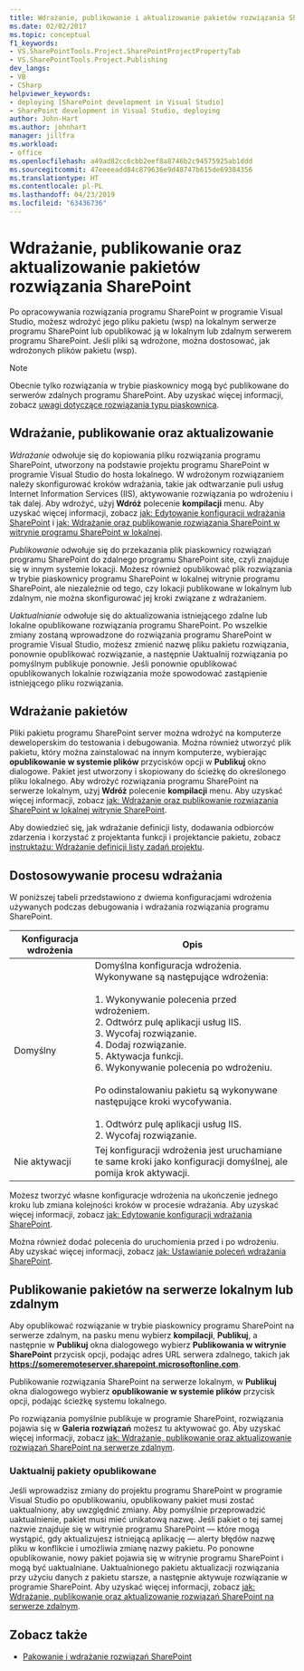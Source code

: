 ```yaml
---
title: Wdrażanie, publikowanie i aktualizowanie pakietów rozwiązania SharePoint | Dokumentacja firmy Microsoft
ms.date: 02/02/2017
ms.topic: conceptual
f1_keywords:
- VS.SharePointTools.Project.SharePointProjectPropertyTab
- VS.SharePointTools.Project.Publishing
dev_langs:
- VB
- CSharp
helpviewer_keywords:
- deploying [SharePoint development in Visual Studio]
- SharePoint development in Visual Studio, deploying
author: John-Hart
ms.author: johnhart
manager: jillfra
ms.workload:
- office
ms.openlocfilehash: a49ad82cc6cbb2eef8a8746b2c94575925ab1ddd
ms.sourcegitcommit: 47eeeeadd84c879636e9d48747b615de69384356
ms.translationtype: HT
ms.contentlocale: pl-PL
ms.lasthandoff: 04/23/2019
ms.locfileid: "63436736"
---
```

# <a name="deploy-publish-and-upgrade-sharepoint-solution-packages"></a>Wdrażanie, publikowanie oraz aktualizowanie pakietów rozwiązania SharePoint
  Po opracowywania rozwiązania programu SharePoint w programie Visual Studio, możesz wdrożyć jego pliku pakietu (wsp) na lokalnym serwerze programu SharePoint lub opublikować ją w lokalnym lub zdalnym serwerem programu SharePoint. Jeśli pliki są wdrożone, można dostosować, jak wdrożonych plików pakietu (wsp).

> [!NOTE]
> Obecnie tylko rozwiązania w trybie piaskownicy mogą być publikowane do serwerów zdalnych programu SharePoint. Aby uzyskać więcej informacji, zobacz [uwagi dotyczące rozwiązania typu piaskownica](../sharepoint/sandboxed-solution-considerations.md).

## <a name="deploy-publish-and-upgrade"></a>Wdrażanie, publikowanie oraz aktualizowanie
 *Wdrażanie* odwołuje się do kopiowania pliku rozwiązania programu SharePoint, utworzony na podstawie projektu programu SharePoint w programie Visual Studio do hosta lokalnego. W wdrożonym rozwiązaniem należy skonfigurować kroków wdrażania, takie jak odtwarzanie puli usług Internet Information Services (IIS), aktywowanie rozwiązania po wdrożeniu i tak dalej. Aby wdrożyć, użyj **Wdróż** polecenie **kompilacji** menu. Aby uzyskać więcej informacji, zobacz [jak: Edytowanie konfiguracji wdrażania SharePoint](../sharepoint/how-to-edit-a-sharepoint-deployment-configuration.md) i [jak: Wdrażanie oraz publikowanie rozwiązania SharePoint w witrynie programu SharePoint w lokalnej](../sharepoint/how-to-deploy-and-publish-a-sharepoint-solution-to-a-local-sharepoint-site.md).

 *Publikowanie* odwołuje się do przekazania plik piaskownicy rozwiązań programu SharePoint do zdalnego programu SharePoint site, czyli znajduje się w innym systemie lokacji. Możesz również opublikować plik rozwiązania w trybie piaskownicy programu SharePoint w lokalnej witrynie programu SharePoint, ale niezależnie od tego, czy lokacji publikowane w lokalnym lub zdalnym, nie można skonfigurować jej kroki związane z wdrażaniem.

 *Uaktualnianie* odwołuje się do aktualizowania istniejącego zdalne lub lokalne opublikowane rozwiązania programu SharePoint. Po wszelkie zmiany zostaną wprowadzone do rozwiązania programu SharePoint w programie Visual Studio, możesz zmienić nazwę pliku pakietu rozwiązania, ponownie opublikować rozwiązanie, a następnie Uaktualnij rozwiązania po pomyślnym publikuje ponownie. Jeśli ponownie opublikować opublikowanych lokalnie rozwiązania może spowodować zastąpienie istniejącego pliku rozwiązania.

## <a name="deploy-packages"></a>Wdrażanie pakietów
 Pliki pakietu programu SharePoint server można wdrożyć na komputerze deweloperskim do testowania i debugowania. Można również utworzyć plik pakietu, który można zainstalować na innym komputerze, wybierając **opublikowanie w systemie plików** przycisków opcji w **Publikuj** okno dialogowe. Pakiet jest utworzony i skopiowany do ścieżkę do określonego pliku lokalnego. Aby wdrożyć rozwiązania programu SharePoint na serwerze lokalnym, użyj **Wdróż** polecenie **kompilacji** menu. Aby uzyskać więcej informacji, zobacz [jak: Wdrażanie oraz publikowanie rozwiązania SharePoint w lokalnej witrynie SharePoint](../sharepoint/how-to-deploy-and-publish-a-sharepoint-solution-to-a-local-sharepoint-site.md).

 Aby dowiedzieć się, jak wdrażanie definicji listy, dodawania odbiorców zdarzenia i korzystać z projektanta funkcji i projektancie pakietu, zobacz [instruktażu: Wdrażanie definicji listy zadań projektu](../sharepoint/walkthrough-deploying-a-project-task-list-definition.md).

## <a name="customize-the-deployment-process"></a>Dostosowywanie procesu wdrażania
 W poniższej tabeli przedstawiono z dwiema konfiguracjami wdrożenia używanych podczas debugowania i wdrażania rozwiązania programu SharePoint.

|Konfiguracja wdrożenia|Opis|
|------------------------------|-----------------|
|Domyślny|Domyślna konfiguracja wdrożenia. Wykonywane są następujące wdrożenia:<br /><br /> 1.  Wykonywanie polecenia przed wdrożeniem.<br />2.  Odtwórz pulę aplikacji usług IIS.<br />3.  Wycofaj rozwiązanie.<br />4.  Dodaj rozwiązanie.<br />5.  Aktywacja funkcji.<br />6.  Wykonywanie polecenia po wdrożeniu.<br /><br /> Po odinstalowaniu pakietu są wykonywane następujące kroki wycofywania.<br /><br /> 1.  Odtwórz pulę aplikacji usług IIS.<br />2.  Wycofaj rozwiązanie.|
|Nie aktywacji|Tej konfiguracji wdrożenia jest uruchamiane te same kroki jako konfiguracji domyślnej, ale pomija krok aktywacji.|

 Możesz tworzyć własne konfiguracje wdrożenia na ukończenie jednego kroku lub zmiana kolejności kroków w procesie wdrażania. Aby uzyskać więcej informacji, zobacz [jak: Edytowanie konfiguracji wdrażania SharePoint](../sharepoint/how-to-edit-a-sharepoint-deployment-configuration.md).

 Można również dodać polecenia do uruchomienia przed i po wdrożeniu. Aby uzyskać więcej informacji, zobacz [jak: Ustawianie poleceń wdrażania SharePoint](../sharepoint/how-to-set-sharepoint-deployment-commands.md).

## <a name="publish-packages-to-a-remote-or-local-server"></a>Publikowanie pakietów na serwerze lokalnym lub zdalnym
 Aby opublikować rozwiązanie w trybie piaskownicy programu SharePoint na serwerze zdalnym, na pasku menu wybierz **kompilacji**, **Publikuj**, a następnie w **Publikuj** okna dialogowego wybierz **Publikowania w witrynie SharePoint** przycisk opcji, podając adres URL serwera zdalnego, takich jak **https://someremoteserver.sharepoint.microsoftonline.com**.

 Publikowanie rozwiązania SharePoint na serwerze lokalnym, w **Publikuj** okna dialogowego wybierz **opublikowanie w systemie plików** przycisk opcji, podając ścieżkę systemu lokalnego.

 Po rozwiązania pomyślnie publikuje w programie SharePoint, rozwiązania pojawia się w **Galeria rozwiązań** możesz tu aktywować go. Aby uzyskać więcej informacji, zobacz [jak: Wdrażanie, publikowanie oraz aktualizowanie rozwiązań SharePoint na serwerze zdalnym](../sharepoint/how-to-deploy-publish-and-upgrade-sharepoint-solutions-on-a-remote-server.md).

### <a name="upgrade-published-packages"></a>Uaktualnij pakiety opublikowane
 Jeśli wprowadzisz zmiany do projektu programu SharePoint w programie Visual Studio po opublikowaniu, opublikowany pakiet musi zostać uaktualniony, aby uwzględnić zmiany. Aby pomyślnie przeprowadzić uaktualnienie, pakiet musi mieć unikatową nazwę. Jeśli pakiet o tej samej nazwie znajduje się w witrynie programu SharePoint — które mogą wystąpić, gdy aktualizujesz istniejącą aplikację — alerty błędów nazwę pliku w konflikcie i umożliwia zmianę nazwy pakietu. Po ponowne opublikowanie, nowy pakiet pojawia się w witrynie programu SharePoint i mogą być uaktualniane. Uaktualnionego pakietu aktualizacji rozwiązania przy użyciu danych z pakietu starsze, a następnie aktywuje rozwiązanie w programie SharePoint. Aby uzyskać więcej informacji, zobacz [jak: Wdrażanie, publikowanie oraz aktualizowanie rozwiązań SharePoint na serwerze zdalnym](../sharepoint/how-to-deploy-publish-and-upgrade-sharepoint-solutions-on-a-remote-server.md).

## <a name="see-also"></a>Zobacz także
- [Pakowanie i wdrażanie rozwiązań SharePoint](../sharepoint/packaging-and-deploying-sharepoint-solutions.md)
